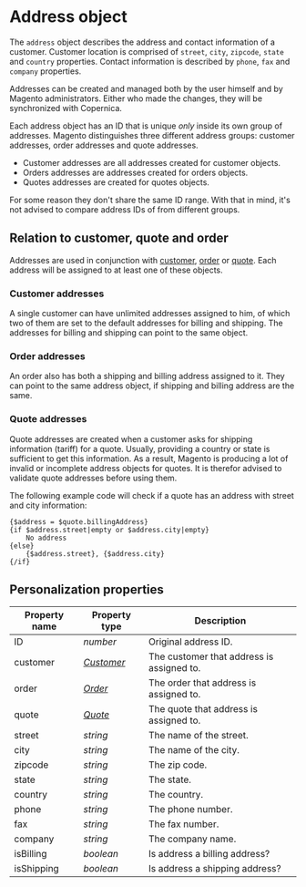 # Address object

The `address` object describes the address and contact information of a customer. 
Customer location is comprised of  `street`, `city`, `zipcode`, `state` and `country` properties. 
Contact information is described by `phone`, `fax` and `company` properties.

Addresses can be created and managed both by the user himself and by Magento 
administrators. Either who made the changes, they will be synchronized with Copernica.

Each address object has an ID that is unique _only_ inside its own group of addresses. Magento
distinguishes three different address groups: customer addresses, order addresses and quote 
addresses. 

- Customer addresses are all addresses created for customer objects. 
- Orders addresses are addresses created for orders objects. 
- Quotes addresses are created for quotes objects. 

For some reason they don't share the same ID range. With that in mind, it's
not advised to compare address IDs of from different groups.

## Relation to customer, quote and order

Addresses are used in conjunction with [customer][customer-object], [order][order-object]
or [quote][quote-object]. Each address will be assigned to at least one of these 
objects. 

### Customer addresses

A single customer can have unlimited addresses assigned to him, of which two of them are set to the 
default addresses for billing and shipping. The addresses for billing and shipping can point to the same object.

### Order addresses

An order also has both a shipping and billing address assigned to it. They can point to the same address object, if
shipping and billing address are the same. 

### Quote addresses

Quote addresses are created when a customer asks for shipping information (tariff) for a quote. 
Usually, providing a country or state is sufficient to get this information. As a result, 
Magento is producing a lot of invalid or incomplete address objects for quotes. It is 
therefor advised to validate quote addresses before using them. 

The following example code will check if a quote has an address with street and city information: 

```
{$address = $quote.billingAddress}
{if $address.street|empty or $address.city|empty}
    No address
{else}
    {$address.street}, {$address.city}
{/if}
```

## Personalization properties

| Property name   | Property type                 | Description                               |
|-----------------|-------------------------------|-------------------------------------------|
| ID              | _number_                      | Original address ID.                      |
| customer        | _[Customer][customer-object]_ | The customer that address is assigned to. |
| order           | _[Order][order-object]_       | The order that address is assigned to.    |
| quote           | _[Quote][quote-object]_       | The quote that address is assigned to.    |
| street          | _string_                      | The name of the street.                   |
| city            | _string_                      | The name of the city.                     |
| zipcode         | _string_                      | The zip code.                             |
| state           | _string_                      | The state.                                |
| country         | _string_                      | The country.                              |
| phone           | _string_                      | The phone number.                         |
| fax             | _string_                      | The fax number.                           |
| company         | _string_                      | The company name.                         |
| isBilling       | _boolean_                     | Is address a billing address?             |
| isShipping      | _boolean_                     | Is address a shipping address?            |

[customer-object]: ../../magento-integration/object/customer
[order-object]: ../../magento-integration/object/order
[quote-object]: ../../magento-integration/object/quote
